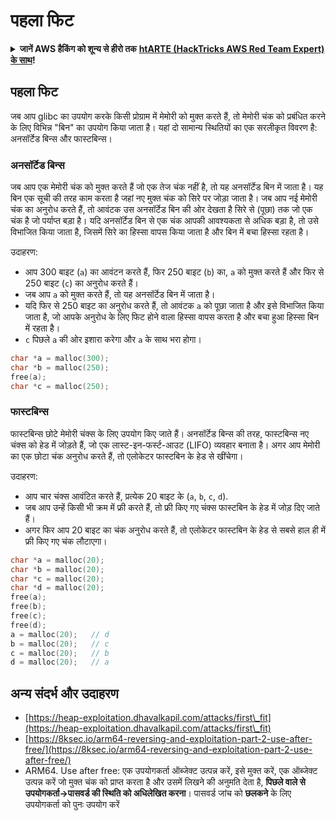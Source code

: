 # पहला फिट

<details>

<summary><strong>जानें AWS हैकिंग को शून्य से हीरो तक</strong> <a href="https://training.hacktricks.xyz/courses/arte"><strong>htARTE (HackTricks AWS Red Team Expert) के साथ</strong></a><strong>!</strong></summary>

HackTricks का समर्थन करने के अन्य तरीके:

* यदि आप अपनी **कंपनी का विज्ञापन HackTricks में देखना चाहते हैं** या **HackTricks को PDF में डाउनलोड करना चाहते हैं** तो [**सब्सक्रिप्शन प्लान्स देखें**](https://github.com/sponsors/carlospolop)!
* [**आधिकारिक PEASS और HackTricks स्वैग**](https://peass.creator-spring.com) प्राप्त करें
* हमारे विशेष [**NFTs**](https://opensea.io/collection/the-peass-family) कलेक्शन, [**The PEASS Family**](https://opensea.io/collection/the-peass-family) खोजें
* **शामिल हों** 💬 [**डिस्कॉर्ड समूह**](https://discord.gg/hRep4RUj7f) या [**टेलीग्राम समूह**](https://t.me/peass) या हमें **ट्विटर** 🐦 [**@hacktricks\_live**](https://twitter.com/hacktricks\_live)** पर फॉलो** करें।
* **अपने हैकिंग ट्रिक्स साझा करें, HackTricks** और [**HackTricks Cloud**](https://github.com/carlospolop/hacktricks-cloud) github repos में PRs सबमिट करके।

</details>

## **पहला फिट**

जब आप glibc का उपयोग करके किसी प्रोग्राम में मेमोरी को मुक्त करते हैं, तो मेमोरी चंक को प्रबंधित करने के लिए विभिन्न "बिन" का उपयोग किया जाता है। यहां दो सामान्य स्थितियों का एक सरलीकृत विवरण है: अनसॉर्टेड बिन्स और फास्टबिन्स।

### अनसॉर्टेड बिन्स

जब आप एक मेमोरी चंक को मुक्त करते हैं जो एक तेज चंक नहीं है, तो यह अनसॉर्टेड बिन में जाता है। यह बिन एक सूची की तरह काम करता है जहां नए मुक्त चंक को सिरे पर जोड़ा जाता है। जब आप नई मेमोरी चंक का अनुरोध करते हैं, तो आवंटक उस अनसॉर्टेड बिन की ओर देखता है सिरे से (पूछा) तक जो एक चंक है जो पर्याप्त बड़ा है। यदि अनसॉर्टेड बिन से एक चंक आपकी आवश्यकता से अधिक बड़ा है, तो उसे विभाजित किया जाता है, जिसमें सिरे का हिस्सा वापस किया जाता है और बिन में बचा हिस्सा रहता है।

उदाहरण:

* आप 300 बाइट (`a`) का आवंटन करते हैं, फिर 250 बाइट (`b`) का, `a` को मुक्त करते हैं और फिर से 250 बाइट (`c`) का अनुरोध करते हैं।
* जब आप `a` को मुक्त करते हैं, तो यह अनसॉर्टेड बिन में जाता है।
* यदि फिर से 250 बाइट का अनुरोध करते हैं, तो आवंटक `a` को पूछा जाता है और इसे विभाजित किया जाता है, जो आपके अनुरोध के लिए फिट होने वाला हिस्सा वापस करता है और बचा हुआ हिस्सा बिन में रहता है।
* `c` पिछले `a` की ओर इशारा करेगा और `a` के साथ भरा होगा।
```c
char *a = malloc(300);
char *b = malloc(250);
free(a);
char *c = malloc(250);
```
### फास्टबिन्स

फास्टबिन्स छोटे मेमोरी चंक्स के लिए उपयोग किए जाते हैं। अनसॉर्टेड बिन्स की तरह, फास्टबिन्स नए चंक्स को हेड में जोड़ते हैं, जो एक लास्ट-इन-फर्स्ट-आउट (LIFO) व्यवहार बनाता है। अगर आप मेमोरी का एक छोटा चंक अनुरोध करते हैं, तो एलोकेटर फास्टबिन के हेड से खींचेगा।

उदाहरण:

* आप चार चंक्स आवंटित करते हैं, प्रत्येक 20 बाइट के (`a`, `b`, `c`, `d`).
* जब आप उन्हें किसी भी क्रम में फ्री करते हैं, तो फ्री किए गए चंक्स फास्टबिन के हेड में जोड़ दिए जाते हैं।
* अगर फिर आप 20 बाइट का चंक अनुरोध करते हैं, तो एलोकेटर फास्टबिन के हेड से सबसे हाल ही में फ्री किए गए चंक लौटाएगा।
```c
char *a = malloc(20);
char *b = malloc(20);
char *c = malloc(20);
char *d = malloc(20);
free(a);
free(b);
free(c);
free(d);
a = malloc(20);   // d
b = malloc(20);   // c
c = malloc(20);   // b
d = malloc(20);   // a
```
## अन्य संदर्भ और उदाहरण

* [https://heap-exploitation.dhavalkapil.com/attacks/first\_fit](https://heap-exploitation.dhavalkapil.com/attacks/first\_fit)
* [https://8ksec.io/arm64-reversing-and-exploitation-part-2-use-after-free/](https://8ksec.io/arm64-reversing-and-exploitation-part-2-use-after-free/)
* ARM64. Use after free: एक उपयोगकर्ता ऑब्जेक्ट उत्पन्न करें, इसे मुक्त करें, एक ऑब्जेक्ट उत्पन्न करें जो मुक्त चंक को प्राप्त करता है और उसमें लिखने की अनुमति देता है, **पिछले वाले से उपयोगकर्ता->पासवर्ड की स्थिति को अधिलेखित करना**। पासवर्ड जांच को **छलकने** के लिए उपयोगकर्ता को पुनः उपयोग करें
